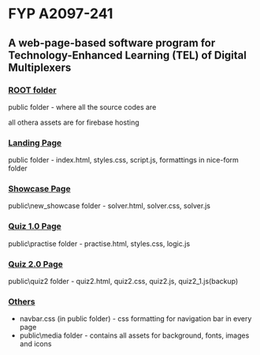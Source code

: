 # FYP A2097-241
## A web-page-based software program for Technology-Enhanced Learning (TEL) of Digital Multiplexers

### <u>ROOT folder</u>
<p>
    public folder - where all the source codes are
</p>
<p>
    all othera assets are for firebase hosting
</p>

### <u>Landing Page</u>
<p>
    public folder - index.html, styles.css, script.js, formattings in nice-form folder
</p>

### <u>Showcase Page</u>
<p>
    public\new_showcase folder - solver.html, solver.css, solver.js
</p>

### <u>Quiz 1.0 Page</u>
<p>
    public\practise folder - practise.html, styles.css, logic.js
</p>

### <u>Quiz 2.0 Page</u>
<p>
    public\quiz2 folder - quiz2.html, quiz2.css, quiz2.js, quiz2_1.js(backup)
</p>

### <u>Others</u>
<ul>
    <li>navbar.css (in public folder) - css formatting for navigation bar in every page</li>
    <li>public\media folder - contains all assets for background, fonts, images and icons</li>
</ul>